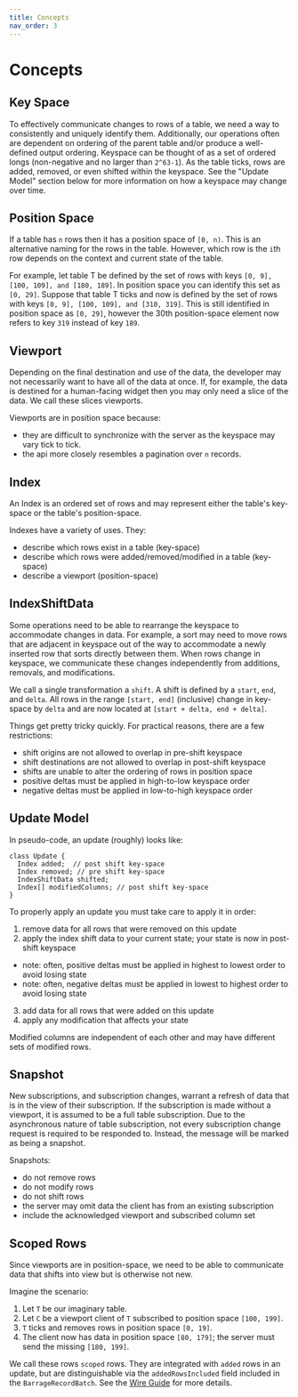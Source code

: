 ```yaml
---
title: Concepts
nav_order: 3
---
```


<!---
  Copyright 2020 Deephaven Data Labs

  Licensed under the Apache License, Version 2.0 (the "License");
  you may not use this file except in compliance with the License.
  You may obtain a copy of the License at

    http://www.apache.org/licenses/LICENSE-2.0

  Unless required by applicable law or agreed to in writing, software
  distributed under the License is distributed on an "AS IS" BASIS,
  WITHOUT WARRANTIES OR CONDITIONS OF ANY KIND, either express or implied.
  See the License for the specific language governing permissions and
  limitations under the License.
-->

Concepts
========

Key Space
---------

To effectively communicate changes to rows of a table, we need a way to
consistently and uniquely identify them. Additionally, our operations
often are dependent on ordering of the parent table and/or produce a well-defined
output ordering. Keyspace can be thought of as a set of ordered longs
(non-negative and no larger than `2^63-1`). As the table ticks, rows are
added, removed, or even shifted within the keyspace. See the "Update Model"
section below for more information on how a keyspace may change over time.

Position Space
--------------

If a table has `n` rows then it has a position space of `[0, n)`. This is
an alternative naming for the rows in the table. However, which row is the
`i`th row depends on the context and current state of the table.

For example, let table T be defined by the set of rows with keys
`[0, 9], [100, 109], and [180, 189]`. In position space you can identify this
set as `[0, 29]`. Suppose that table T ticks and now is defined
by the set of rows with keys `[0, 9], [100, 109], and [310, 319]`. This is
still identified in position space as `[0, 29]`, however the 30th position-space
element now refers to key `319` instead of key `189`.

Viewport
--------

Depending on the final destination and use of the data, the developer may
not necessarily want to have all of the data at once. If, for example, the
data is destined for a human-facing widget then you may only need a slice
of the data. We call these slices viewports.

Viewports are in position space because:
- they are difficult to synchronize with the server as the keyspace may vary tick to tick.
- the api more closely resembles a pagination over `n` records.

Index
-----

An Index is an ordered set of rows and may represent either the table's key-space
or the table's position-space.

Indexes have a variety of uses. They:
- describe which rows exist in a table (key-space)
- describe which rows were added/removed/modified in a table (key-space)
- describe a viewport (position-space)

IndexShiftData
--------------

Some operations need to be able to rearrange the keyspace to accommodate
changes in data. For example, a sort may need to move rows that are adjacent in
keyspace out of the way to accommodate a newly inserted row that sorts
directly between them. When rows change in keyspace, we communicate these
changes independently from additions, removals, and modifications.

We call a single transformation a `shift`. A shift is defined by a `start`, `end`,
and `delta`. All rows in the range `[start, end]` (inclusive) change in key-space by
`delta` and are now located  at `[start + delta, end + delta]`.

Things get pretty tricky quickly. For practical reasons, there are a few restrictions:
- shift origins are not allowed to overlap in pre-shift keyspace
- shift destinations are not allowed to overlap in post-shift keyspace
- shifts are unable to alter the ordering of rows in position space
- positive deltas must be applied in high-to-low keyspace order
- negative deltas must be applied in low-to-high keyspace order

Update Model
------------

In pseudo-code, an update (roughly) looks like:

```
class Update {
  Index added;  // post shift key-space
  Index removed; // pre shift key-space
  IndexShiftData shifted;
  Index[] modifiedColumns; // post shift key-space
}
```

To properly apply an update you must take care to apply it in order:
1. remove data for all rows that were removed on this update
2. apply the index shift data to your current state; your state is now in post-shift keyspace
  - note: often, positive deltas must be applied in highest to lowest order to avoid losing state
  - note: often, negative deltas must be applied in lowest to highest order to avoid losing state
3. add data for all rows that were added on this update
4. apply any modification that affects your state

Modified columns are independent of each other and may
have different sets of modified rows.

Snapshot
--------

New subscriptions, and subscription changes, warrant a refresh of data that
is in the view of their subscription. If the subscription is made without
a viewport, it is assumed to be a full table subscription. Due to the
asynchronous nature of table subscription, not every subscription change request
is required to be responded to. Instead, the message will be marked as being
a snapshot.

Snapshots:
- do not remove rows
- do not modify rows
- do not shift rows
- the server may omit data the client has from an existing subscription
- include the acknowledged viewport and subscribed column set

Scoped Rows
-----------

Since viewports are in position-space, we need to be able to communicate data that
shifts into view but is otherwise not new.

Imagine the scenario:
1. Let `T` be our imaginary table.
2. Let `C` be a viewport client of `T` subscribed to position space `[100, 199]`.
3. `T` ticks and removes rows in position space `[0, 19]`.
4. The client now has data in position space `[80, 179]`; the server must send the missing `[180, 199]`.

We call these rows `scoped` rows. They are integrated with `added` rows in an update,
but are distinguishable via the `addedRowsIncluded` field included in the `BarrageRecordBatch`.
See the [Wire Guide](WireGuide.md) for more details.
